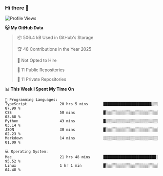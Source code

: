 ### Hi there 👋

<!--
**huayuan4396/huayuan4396** is a ✨ _special_ ✨ repository because its `README.md` (this file) appears on your GitHub profile.

Here are some ideas to get you started:

- 🔭 I’m currently working on ...
- 🌱 I’m currently learning ...
- 👯 I’m looking to collaborate on ...
- 🤔 I’m looking for help with ...
- 💬 Ask me about ...
- 📫 How to reach me: ...
- 😄 Pronouns: ...
- ⚡ Fun fact: ...
-->

<!--START_SECTION:waka-->
![Profile Views](http://img.shields.io/badge/Profile%20Views-2-blue)

**🐱 My GitHub Data** 

> 📦 506.4 kB Used in GitHub's Storage 
 > 
> 🏆 48 Contributions in the Year 2025
 > 
> 🚫 Not Opted to Hire
 > 
> 📜 11 Public Repositories 
 > 
> 🔑 11 Private Repositories 
 > 
📊 **This Week I Spent My Time On** 

```text
💬 Programming Languages: 
TypeScript               20 hrs 5 mins       ██████████████████████░░░   87.99 % 
CSS                      50 mins             █░░░░░░░░░░░░░░░░░░░░░░░░   03.68 % 
Python                   43 mins             █░░░░░░░░░░░░░░░░░░░░░░░░   03.14 % 
JSON                     30 mins             █░░░░░░░░░░░░░░░░░░░░░░░░   02.23 % 
Markdown                 14 mins             ░░░░░░░░░░░░░░░░░░░░░░░░░   01.09 % 

💻 Operating System: 
Mac                      21 hrs 48 mins      ████████████████████████░   95.52 % 
Linux                    1 hr 1 min          █░░░░░░░░░░░░░░░░░░░░░░░░   04.48 % 
```


<!--END_SECTION:waka-->
